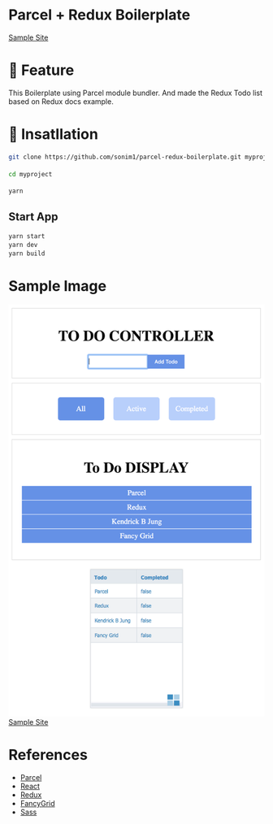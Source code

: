 # Parcel + Redux Boilerplate
[Sample Site](https://parcel-redux.netlify.com/)
# 💬 Feature
This Boilerplate using Parcel module bundler.
And made the Redux Todo list based on Redux docs example.

# 🔧 Insatllation
```zsh
git clone https://github.com/sonim1/parcel-redux-boilerplate.git myproject

cd myproject

yarn
```
## Start App
```zsh
yarn start
yarn dev
yarn build
```

# Sample Image
![](./Sample.png)
[Sample Site](https://parcel-redux.netlify.com/)

# References
- [Parcel](https://parceljs.org/)
- [React](https://reactjs.org/)
- [Redux](https://redux.js.org)
- [FancyGrid](https://fancygrid.com/)
- [Sass](https://sass-lang.com/)
